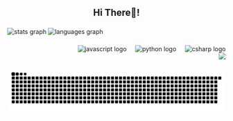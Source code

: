 <h2 align="center">Hi There👋! </h2>

###

<div align="left">
 <img src="https://github-readme-stats.vercel.app/api?username=huaichen446&hide_title=false&hide_rank=false&show_icons=true&include_all_commits=true&count_private=true&disable_animations=false&theme=dracula&locale=en&hide_border=false" height="150" width="320" alt="stats graph" />
 <img src="https://github-readme-stats.vercel.app/api/top-langs?username=huaichen446&locale=en&hide_title=false&layout=compact&card_width=420&langs_count=5&theme=dracula&hide_border=false" height="150" width="320" alt="languages graph" />
</div>

###
<div align="right">
  <img src="https://cdn.jsdelivr.net/gh/devicons/devicon/icons/javascript/javascript-original.svg" height="30" alt="javascript logo"  />
  <img width="12" />
  <img src="https://cdn.jsdelivr.net/gh/devicons/devicon/icons/python/python-original.svg" height="30" alt="python logo"  />
  <img width="12" />
  <img src="https://cdn.jsdelivr.net/gh/devicons/devicon/icons/csharp/csharp-original.svg" height="30" alt="csharp logo"  />
</div>

<div align="right">
  <img height="150" src="https://i.imgflip.com/65efzo.gif" />
</div>
<br clear="both">
<div align="center">
  <img src="https://raw.githubusercontent.com/huaichen446/huaichen446/output/snake.svg" alt="Snake animation">
</div>

###

<!---
huaichen446/huaichen446 is a ✨ special ✨ repository because its `README.md` (this file) appears on your GitHub profile.
You can click the Preview link to take a look at your changes.
--->
